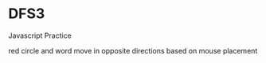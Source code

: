 # DFS3
Javascript Practice 

red circle and word move in opposite directions based on mouse placement
